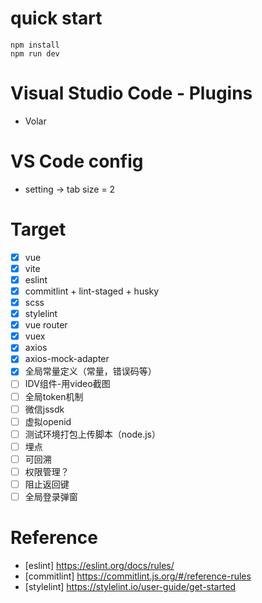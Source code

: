 # quick start
```
npm install 
npm run dev
```

# Visual Studio Code - Plugins
- Volar

# VS Code config
- setting -> tab size = 2

# Target
- [x] vue
- [x] vite
- [x] eslint
- [x] commitlint + lint-staged + husky
- [x] scss
- [x] stylelint
- [x] vue router
- [x] vuex
- [x] axios
- [x] axios-mock-adapter
- [x] 全局常量定义（常量，错误码等）
- [ ] IDV组件-用video截图
- [ ] 全局token机制
- [ ] 微信jssdk
- [ ] 虚拟openid
- [ ] 测试环境打包上传脚本（node.js）
- [ ] 埋点
- [ ] 可回溯
- [ ] 权限管理？
- [ ] 阻止返回键
- [ ] 全局登录弹窗

# Reference

- [eslint] https://eslint.org/docs/rules/
- [commitlint] https://commitlint.js.org/#/reference-rules
- [stylelint] https://stylelint.io/user-guide/get-started
